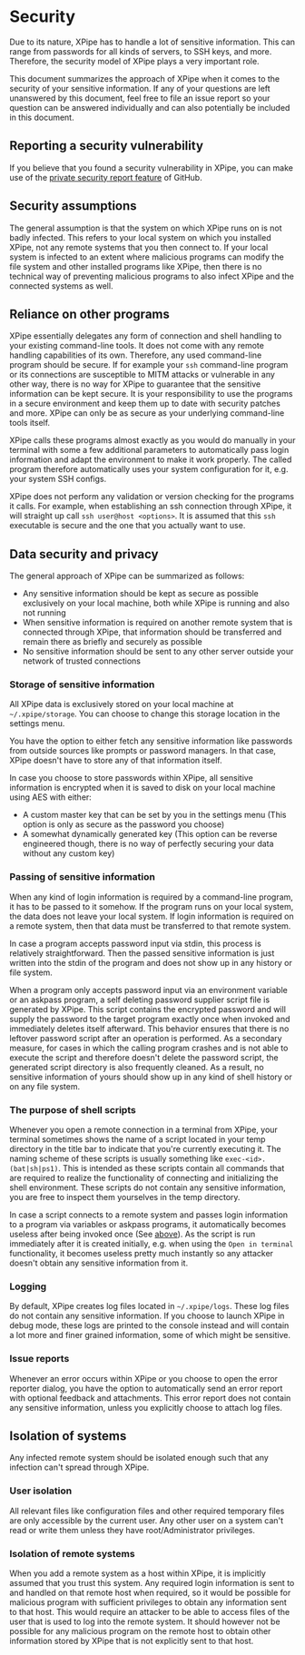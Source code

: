 # Security

Due to its nature, XPipe has to handle a lot of sensitive information.
This can range from passwords for all kinds of servers, to SSH keys, and more.
Therefore, the security model of XPipe plays a very important role.

This document summarizes the approach of XPipe when it comes to the security of your sensitive information.
If any of your questions are left unanswered by this document, feel free to file an
issue report so your question can be answered individually and can also potentially be included in this document.

## Reporting a security vulnerability

If you believe that you found a security vulnerability in XPipe,
you can make use of
the [private security report feature](https://docs.github.com/en/code-security/security-advisories/guidance-on-reporting-and-writing/privately-reporting-a-security-vulnerability)
of GitHub.

## Security assumptions

The general assumption is that the system on which XPipe runs on is not badly infected.
This refers to your local system on which you installed XPipe, not any remote systems that you then connect to.
If your local system is infected to an extent where malicious programs can modify the
file system and other installed programs like XPipe,
then there is no technical way of preventing malicious programs to also infect XPipe and the connected systems as well.

## Reliance on other programs

XPipe essentially delegates any form of connection and shell handling to your existing command-line tools.
It does not come with any remote handling capabilities of its own.
Therefore, any used command-line program should be secure.
If for example your `ssh` command-line program or its connections are susceptible to MITM attacks or
vulnerable in any other way, there is no way for XPipe to guarantee that the sensitive information can be kept secure.
It is your responsibility to use the programs in a secure environment and keep them up to date with security patches and
more.
XPipe can only be as secure as your underlying command-line tools itself.

XPipe calls these programs almost exactly as you would do manually in your terminal
with some a few additional parameters to automatically pass login information
and adapt the environment to make it work properly.
The called program therefore automatically uses your
system configuration for it, e.g. your system SSH configs.

XPipe does not perform any validation or version checking for the programs it calls.
For example, when establishing an ssh connection through XPipe, it will straight up call `ssh user@host <options>`.
It is assumed that this `ssh` executable is secure and the one that you actually want to use.

## Data security and privacy

The general approach of XPipe can be summarized as follows:

- Any sensitive information should be kept as secure as possible exclusively on your local machine,
  both while XPipe is running and also not running
- When sensitive information is required on another remote system that is connected through XPipe, that information
  should be transferred and
  remain there as briefly and securely as possible
- No sensitive information should be sent to any other server outside your network of trusted connections

### Storage of sensitive information

All XPipe data is exclusively stored on your local machine at `~/.xpipe/storage`. You can choose to change this storage location in the settings menu.

You have the option to either fetch any sensitive information like passwords from outside sources like prompts or password managers. In that case, XPipe doesn't have to store any of that information itself.

In case you choose to store passwords within XPipe, all sensitive information is encrypted when it is saved to disk on your local machine using AES with either:

- A custom master key that can be set by you in the settings menu
  (This option is only as secure as the password you choose)
- A somewhat dynamically generated key (This option can be reverse
  engineered though, there is no way of perfectly securing your data without any custom key)

### Passing of sensitive information

When any kind of login information is required by a command-line program, it has to be passed to it somehow. If the program runs on your local system, the data does not leave your local system. If login information is required on a remote system, then that data must be transferred to that remote system.

In case a program accepts password input via stdin, this process is relatively straightforward. Then the passed sensitive information is just written into the stdin of the program and does not show up in any history or file system.

When a program only accepts password input via an environment variable or an askpass program, a self deleting password supplier script file is generated by XPipe.
This script contains the encrypted password and will supply the password to the target program exactly once when invoked and immediately deletes itself afterward.
This behavior ensures that there is no leftover password script after an operation is performed.
As a secondary measure, for cases in which the calling program crashes and is not able to execute the script and therefore doesn't delete the password script, the generated script directory is also frequently cleaned.
As a result, no sensitive information of yours should show up in any kind of shell history or on any file system.

### The purpose of shell scripts

Whenever you open a remote connection in a terminal from XPipe, your terminal sometimes shows the name of a script located in your temp directory in the title bar to indicate that you're currently executing it.
The naming scheme of these scripts is usually something like `exec-<id>.(bat|sh|ps1)`.
This is intended as these scripts contain all commands that are required to realize the functionality of connecting and initializing the shell environment.
These scripts do not contain any sensitive information, you are free to inspect them yourselves in the temp directory.

In case a script connects to a remote system and passes login information to a program via variables or askpass
programs, it automatically becomes useless after being invoked once (See [above](#passing-of-sensitive-information)).
As the script is run immediately after it is created initially, e.g. when using the `Open in terminal` functionality, it becomes useless pretty much instantly so any attacker doesn't obtain any sensitive information from it.

### Logging

By default, XPipe creates log files located in `~/.xpipe/logs`. These log files do not contain any sensitive information.
If you choose to launch XPipe in debug mode, these logs are printed to the console instead and will contain a lot more and finer grained information, some of which might be sensitive.

### Issue reports

Whenever an error occurs within XPipe or you choose to open the error reporter dialog, you have the option to automatically send an error report with optional feedback and attachments.
This error report does not contain any sensitive information, unless you explicitly choose to attach log files.

## Isolation of systems

Any infected remote system should be isolated enough such that any infection can't spread through XPipe.

### User isolation

All relevant files like configuration files and other required temporary files are only accessible by the current user.
Any other user on a system can't read or write them unless they have root/Administrator privileges.

### Isolation of remote systems

When you add a remote system as a host within XPipe, it is implicitly assumed that you trust this system.
Any required login information is sent to and handled on that remote host when required,
so it would be possible for malicious program with sufficient privileges to obtain any information sent to that host.
This would require an attacker to be able to access files of the user that is used to log into the remote system.
It should however not be possible for any malicious program on the remote host to obtain
other information stored by XPipe that is not explicitly sent to that host.
